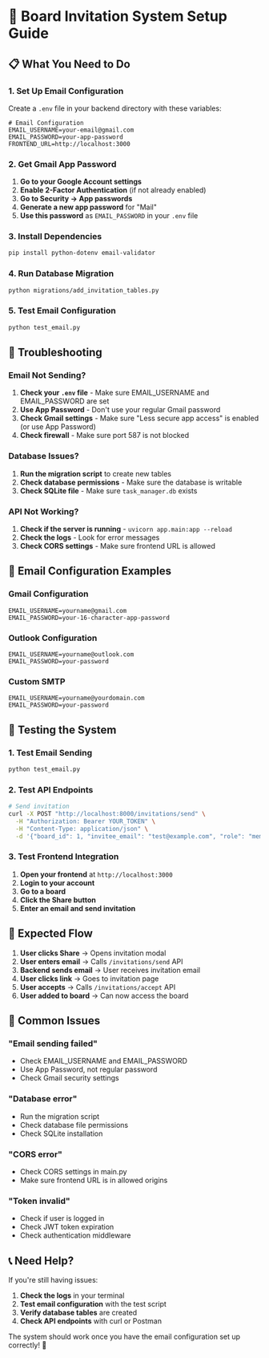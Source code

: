 # 🚀 Board Invitation System Setup Guide

## 📋 **What You Need to Do**

### **1. Set Up Email Configuration**

Create a `.env` file in your backend directory with these variables:

```env
# Email Configuration
EMAIL_USERNAME=your-email@gmail.com
EMAIL_PASSWORD=your-app-password
FRONTEND_URL=http://localhost:3000
```

### **2. Get Gmail App Password**

1. **Go to your Google Account settings**
2. **Enable 2-Factor Authentication** (if not already enabled)
3. **Go to Security → App passwords**
4. **Generate a new app password** for "Mail"
5. **Use this password** as `EMAIL_PASSWORD` in your `.env` file

### **3. Install Dependencies**

```bash
pip install python-dotenv email-validator
```

### **4. Run Database Migration**

```bash
python migrations/add_invitation_tables.py
```

### **5. Test Email Configuration**

```bash
python test_email.py
```

## 🔧 **Troubleshooting**

### **Email Not Sending?**

1. **Check your `.env` file** - Make sure EMAIL_USERNAME and EMAIL_PASSWORD are set
2. **Use App Password** - Don't use your regular Gmail password
3. **Check Gmail settings** - Make sure "Less secure app access" is enabled (or use App Password)
4. **Check firewall** - Make sure port 587 is not blocked

### **Database Issues?**

1. **Run the migration script** to create new tables
2. **Check database permissions** - Make sure the database is writable
3. **Check SQLite file** - Make sure `task_manager.db` exists

### **API Not Working?**

1. **Check if the server is running** - `uvicorn app.main:app --reload`
2. **Check the logs** - Look for error messages
3. **Check CORS settings** - Make sure frontend URL is allowed

## 📧 **Email Configuration Examples**

### **Gmail Configuration**
```env
EMAIL_USERNAME=yourname@gmail.com
EMAIL_PASSWORD=your-16-character-app-password
```

### **Outlook Configuration**
```env
EMAIL_USERNAME=yourname@outlook.com
EMAIL_PASSWORD=your-password
```

### **Custom SMTP**
```env
EMAIL_USERNAME=yourname@yourdomain.com
EMAIL_PASSWORD=your-password
```

## 🧪 **Testing the System**

### **1. Test Email Sending**
```bash
python test_email.py
```

### **2. Test API Endpoints**
```bash
# Send invitation
curl -X POST "http://localhost:8000/invitations/send" \
  -H "Authorization: Bearer YOUR_TOKEN" \
  -H "Content-Type: application/json" \
  -d '{"board_id": 1, "invitee_email": "test@example.com", "role": "member"}'
```

### **3. Test Frontend Integration**
1. **Open your frontend** at `http://localhost:3000`
2. **Login to your account**
3. **Go to a board**
4. **Click the Share button**
5. **Enter an email and send invitation**

## 🎯 **Expected Flow**

1. **User clicks Share** → Opens invitation modal
2. **User enters email** → Calls `/invitations/send` API
3. **Backend sends email** → User receives invitation email
4. **User clicks link** → Goes to invitation page
5. **User accepts** → Calls `/invitations/accept` API
6. **User added to board** → Can now access the board

## 🚨 **Common Issues**

### **"Email sending failed"**
- Check EMAIL_USERNAME and EMAIL_PASSWORD
- Use App Password, not regular password
- Check Gmail security settings

### **"Database error"**
- Run the migration script
- Check database file permissions
- Check SQLite installation

### **"CORS error"**
- Check CORS settings in main.py
- Make sure frontend URL is in allowed origins

### **"Token invalid"**
- Check if user is logged in
- Check JWT token expiration
- Check authentication middleware

## 📞 **Need Help?**

If you're still having issues:

1. **Check the logs** in your terminal
2. **Test email configuration** with the test script
3. **Verify database tables** are created
4. **Check API endpoints** with curl or Postman

The system should work once you have the email configuration set up correctly! 🎉
